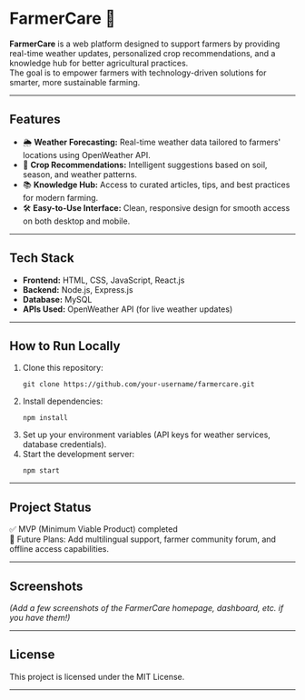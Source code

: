 # FarmerCare 🌾

**FarmerCare** is a web platform designed to support farmers by providing real-time weather updates, personalized crop recommendations, and a knowledge hub for better agricultural practices.  
The goal is to empower farmers with technology-driven solutions for smarter, more sustainable farming.

---

## Features
- 🌦️ **Weather Forecasting:** Real-time weather data tailored to farmers' locations using OpenWeather API.  
- 🌱 **Crop Recommendations:** Intelligent suggestions based on soil, season, and weather patterns.  
- 📚 **Knowledge Hub:** Access to curated articles, tips, and best practices for modern farming.  
- 🛠️ **Easy-to-Use Interface:** Clean, responsive design for smooth access on both desktop and mobile.

---

## Tech Stack
- **Frontend:** HTML, CSS, JavaScript, React.js  
- **Backend:** Node.js, Express.js  
- **Database:** MySQL  
- **APIs Used:** OpenWeather API (for live weather updates)

---

## How to Run Locally
1. Clone this repository:
   ```
   git clone https://github.com/your-username/farmercare.git
   ```
2. Install dependencies:
   ```
   npm install
   ```
3. Set up your environment variables (API keys for weather services, database credentials).  
4. Start the development server:
   ```
   npm start
   ```

---

## Project Status
✅ MVP (Minimum Viable Product) completed  
🚀 Future Plans: Add multilingual support, farmer community forum, and offline access capabilities.

---

## Screenshots
*(Add a few screenshots of the FarmerCare homepage, dashboard, etc. if you have them!)*

---

## License
This project is licensed under the MIT License.

---


